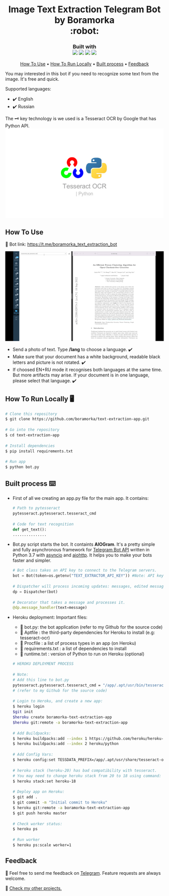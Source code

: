 <h1 align="center">
  <br>
 Image Text Extraction Telegram Bot by Boramorka <br>
 :robot:
</h1>


<h3 align="center">
  Built with
  <br>
    <img src="https://img.shields.io/badge/python-3670A0?style=for-the-badge&logo=python&logoColor=ffdd54" width="100">
    <img src="https://img.shields.io/badge/heroku-%23430098.svg?style=for-the-badge&logo=heroku&logoColor=white" width="100">
    <img src="https://img.shields.io/badge/Telegram-2CA5E0?style=for-the-badge&logo=telegram&logoColor=white" width="119">
    <img src="https://img.shields.io/badge/github-%23121011.svg?style=for-the-badge&logo=github&logoColor=green" width="100">
</h3>

<p align="center">
  <a href="#how-to-use">How To Use</a> •
  <a href="#how-to-run-locally">How To Run Locally</a> •
  <a href="#built-process">Built process</a> •
  <a href="#feedback">Feedback</a>
</p>

You may interested in this bot if you need to recognize some text from the image. It's free and quick.

Supported languages:
* :heavy_check_mark: English 
* :heavy_check_mark: Russian 

The :old_key: key technology is we used is a Tesseract OCR by Google that has Python API.
![Tesseract](https://github.com/boramorka/usercontent/blob/main/gifs/Tesseract.gif?raw=true)

## How To Use
:robot: Bot link: https://t.me/boramorka_text_extraction_bot

![Usage](https://github.com/boramorka/usercontent/blob/main/gifs/tg%20bot%201.gif?raw=true)
* Send a photo of text. Type **/lang** to choose a language. :heavy_check_mark:
* Make sure that your document has a white background, readable black letters and picture is not rotated. :heavy_check_mark:
* If choosed EN+RU mode it recognises both languages at the same time. But more artifacts may arise. If your document is in one language, please select that language. :heavy_check_mark:

## How To Run Locally :desktop_computer:

  ``` bash
  # Clone this repository
  $ git clone https://github.com/boramorka/text-extraction-app.git

  # Go into the repository
  $ cd text-extraction-app

  # Install dependencies
  $ pip install requirements.txt

  # Run app
  $ python bot.py
  ```

## Built process :keyboard:

- First of all we creating an app.py file for the main app. It contains:
  ```python
  # Path to pytesseract
  pytesseract.pytesseract.tesseract_cmd

  # Code for text recognition
  def get_text():
  ...............
  ```
- Bot.py script starts the bot. It containts **AIOGram**. It's a pretty simple and fully asynchronous framework for [Telegram Bot API](https://core.telegram.org/bots/api) written in Python 3.7 with [asyncio](https://docs.python.org/3/library/asyncio.html) and [aiohttp](https://github.com/aio-libs/aiohttp). It helps you to make your bots faster and simpler.
  

  ```python
  # Bot class takes an API key to connect to the Telegram servers.
  bot = Bot(token=os.getenv("TEXT_EXTRACTOR_API_KEY")) #Note: API key is envioroment variable

  # Dispatcher will process incoming updates: messages, edited messages, channel posts, edited channel posts, inline queries, chosen inline results, callback queries, shipping queries, pre-checkout queries.
  dp = Dispatcher(bot) 

  # Decorator that takes a message and processes it.
  @dp.message_handler(text=message)
  ```

- Heroku deployment:
Important files:
  - :page_facing_up: bot.py: the bot application (refer to my Github for the source code) 
  - :page_facing_up: Aptfile : the third-party dependencies for Heroku to install (e.g: tesseract-ocr)
  - :page_facing_up: Procfile : a list of process types in an app (on Heroku)
  - :page_facing_up: requirements.txt : a list of dependencies to install
  - :page_facing_up: runtime.txt : version of Python to run on Heroku (optional)

  ```bash
  # HEROKU DEPLOYMENT PROCESS

  # Note:
  # Add this line to bot.py
  pytesseract.pytesseract.tesseract_cmd = "/app/.apt/usr/bin/tesseract"
  # (refer to my Github for the source code)

  # Login to Heroku, and create a new app:
  $ heroku login
  $git init
  $heroku create boramorka-text-extraction-app
  $heroku git:remote -a boramorka-text-extraction-app

  # Add Buildpacks:
  $ heroku buildpacks:add --index 1 https://github.com/heroku/heroku-buildpack-apt
  $ heroku buildpacks:add --index 2 heroku/python

  # Add Config Vars:
  $ heroku config:set TESSDATA_PREFIX=/app/.apt/usr/share/tesseract-ocr/4.00/tessdata

  # heroku stack (heroku-20) has bad compatibility with tesseract.
  # You may need to change heroku stack from 20 to 18 using command:
  $ heroku stack:set heroku-18

  # Deploy app on Heroku:
  $ git add .
  $ git commit -m "Initial commit to Heroku"
  $ heroku git:remote -a boramorka-text-extraction-app
  $ git push heroku master

  # Check worker status:
  $ heroku ps

  # Run worker
  $ heroku ps:scale worker=1
  ```

## Feedback
:person_in_tuxedo: Feel free to send me feedback on [Telegram](https://t.me/boramorka). Feature requests are always welcome. 

:abacus: [Check my other projects.](https://github.com/boramorka)


